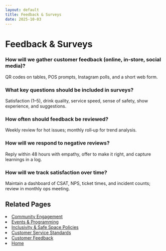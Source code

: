 ```yaml
---
layout: default
title: Feedback & Surveys
date: 2025-10-03
---
```


# Feedback & Surveys

### How will we gather customer feedback (online, in-store, social media)?
QR codes on tables, POS prompts, Instagram polls, and a short web form.

### What key questions should be included in surveys?
Satisfaction (1–5), drink quality, service speed, sense of safety, show experience, and suggestions.

### How often should feedback be reviewed?
Weekly review for hot issues; monthly roll‑up for trend analysis.

### How will we respond to negative reviews?
Reply within 48 hours with empathy, offer to make it right, and capture learnings in a log.

### How will we track satisfaction over time?
Maintain a dashboard of CSAT, NPS, ticket times, and incident counts; review in monthly ops meeting.

## Related Pages
<li><a href="{{ site.baseurl }}/customers/community.md">Community Engagement</a></li>
<li><a href="{{ site.baseurl }}/customers/events.md">Events & Programming</a></li>
<li><a href="{{ site.baseurl }}/customers/policies.md">Inclusivity & Safe Space Policies</a></li>
<li><a href="{{ site.baseurl }}/customers/standards.md">Customer Service Standards</a></li>
<li><a href="{{ site.baseurl }}/customers/surveys.md">Customer Feedback</a></li>
<li><a href="{{ site.baseurl }}/index.html">Home</a></li>